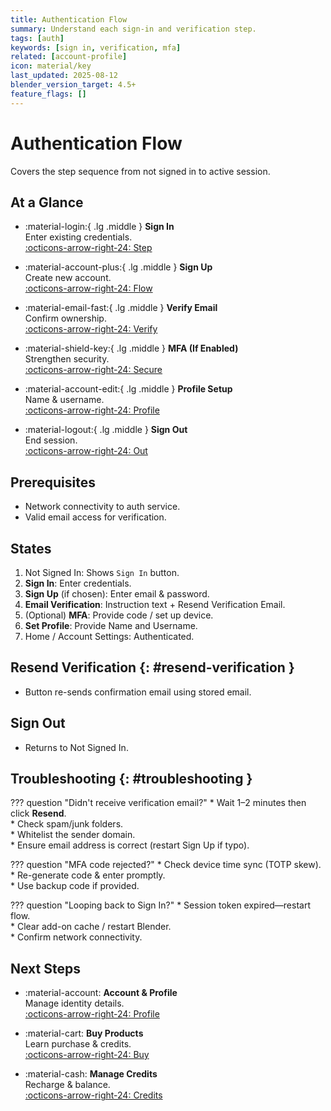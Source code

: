 ```yaml
---
title: Authentication Flow
summary: Understand each sign-in and verification step.
tags: [auth]
keywords: [sign in, verification, mfa]
related: [account-profile]
icon: material/key
last_updated: 2025-08-12
blender_version_target: 4.5+
feature_flags: []
---
```


# Authentication Flow

Covers the step sequence from not signed in to active session.

## At a Glance
<div class="grid cards" markdown>

- :material-login:{ .lg .middle } __Sign In__  
  Enter existing credentials.  
  [:octicons-arrow-right-24: Step](#states)

- :material-account-plus:{ .lg .middle } __Sign Up__  
  Create new account.  
  [:octicons-arrow-right-24: Flow](#states)

- :material-email-fast:{ .lg .middle } __Verify Email__  
  Confirm ownership.  
  [:octicons-arrow-right-24: Verify](#resend-verification)

- :material-shield-key:{ .lg .middle } __MFA (If Enabled)__  
  Strengthen security.  
  [:octicons-arrow-right-24: Secure](#states)

- :material-account-edit:{ .lg .middle } __Profile Setup__  
  Name & username.  
  [:octicons-arrow-right-24: Profile](#states)

- :material-logout:{ .lg .middle } __Sign Out__  
  End session.  
  [:octicons-arrow-right-24: Out](#sign-out)

</div>

## Prerequisites
- Network connectivity to auth service.
- Valid email access for verification.

## States
1. Not Signed In: Shows `Sign In` button.
2. **Sign In**: Enter credentials.
3. **Sign Up** (if chosen): Enter email & password.
4. **Email Verification**: Instruction text + Resend Verification Email.
5. (Optional) **MFA**: Provide code / set up device.
6. **Set Profile**: Provide Name and Username.
7. Home / Account Settings: Authenticated.

## Resend Verification {: #resend-verification }
- Button re-sends confirmation email using stored email.

## Sign Out
- Returns to Not Signed In.

## Troubleshooting {: #troubleshooting }
??? question "Didn't receive verification email?"
    * Wait 1–2 minutes then click **Resend**.  
    * Check spam/junk folders.  
    * Whitelist the sender domain.  
    * Ensure email address is correct (restart Sign Up if typo).

??? question "MFA code rejected?"
    * Check device time sync (TOTP skew).  
    * Re-generate code & enter promptly.  
    * Use backup code if provided.

??? question "Looping back to Sign In?"
    * Session token expired—restart flow.  
    * Clear add-on cache / restart Blender.  
    * Confirm network connectivity.

## Next Steps
<div class="grid cards" markdown>

- :material-account: __Account & Profile__  
  Manage identity details.  
  [:octicons-arrow-right-24: Profile](account-profile.md)

- :material-cart: __Buy Products__  
  Learn purchase & credits.  
  [:octicons-arrow-right-24: Buy](buy-products.md)

- :material-cash: __Manage Credits__  
  Recharge & balance.  
  [:octicons-arrow-right-24: Credits](manage-credits.md)

</div>
